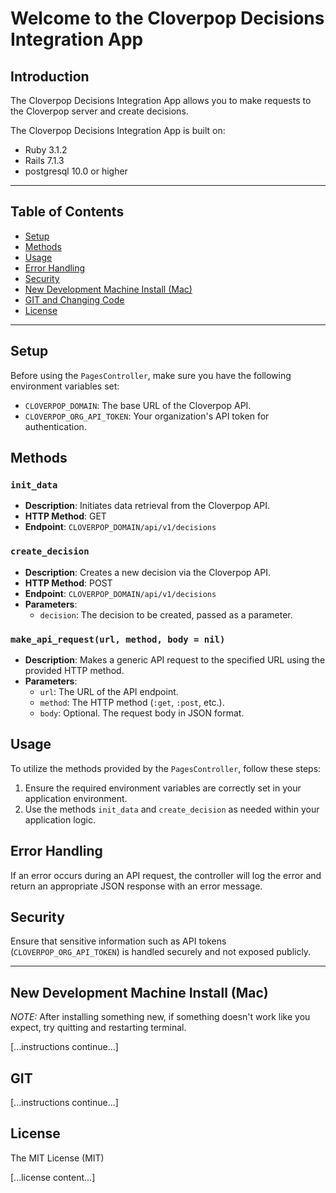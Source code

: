 # Welcome to the Cloverpop Decisions Integration App

## Introduction

The Cloverpop Decisions Integration App allows you to make requests to the Cloverpop server and create decisions.

The Cloverpop Decisions Integration App is built on:
- Ruby 3.1.2
- Rails 7.1.3
- postgresql 10.0 or higher

---

## Table of Contents
- [Setup](#setup)
- [Methods](#methods)
- [Usage](#usage)
- [Error Handling](#error-handling)
- [Security](#security)
- [New Development Machine Install (Mac)](#new-development-machine-install-mac)
- [GIT and Changing Code](#git)
- [License](#license)

---

## Setup
Before using the `PagesController`, make sure you have the following environment variables set:
- `CLOVERPOP_DOMAIN`: The base URL of the Cloverpop API.
- `CLOVERPOP_ORG_API_TOKEN`: Your organization's API token for authentication.

## Methods

### `init_data`
- **Description**: Initiates data retrieval from the Cloverpop API.
- **HTTP Method**: GET
- **Endpoint**: `CLOVERPOP_DOMAIN/api/v1/decisions`

### `create_decision`
- **Description**: Creates a new decision via the Cloverpop API.
- **HTTP Method**: POST
- **Endpoint**: `CLOVERPOP_DOMAIN/api/v1/decisions`
- **Parameters**:
    - `decision`: The decision to be created, passed as a parameter.

### `make_api_request(url, method, body = nil)`
- **Description**: Makes a generic API request to the specified URL using the provided HTTP method.
- **Parameters**:
    - `url`: The URL of the API endpoint.
    - `method`: The HTTP method (`:get`, `:post`, etc.).
    - `body`: Optional. The request body in JSON format.

## Usage
To utilize the methods provided by the `PagesController`, follow these steps:
1. Ensure the required environment variables are correctly set in your application environment.
2. Use the methods `init_data` and `create_decision` as needed within your application logic.

## Error Handling
If an error occurs during an API request, the controller will log the error and return an appropriate JSON response with an error message.

## Security
Ensure that sensitive information such as API tokens (`CLOVERPOP_ORG_API_TOKEN`) is handled securely and not exposed publicly.

---

## New Development Machine Install (Mac)

*NOTE:* After installing something new, if something doesn't work like you expect, try quitting and restarting terminal.

[...instructions continue...]

## GIT

[...instructions continue...]

## License

The MIT License (MIT)

[...license content...]

